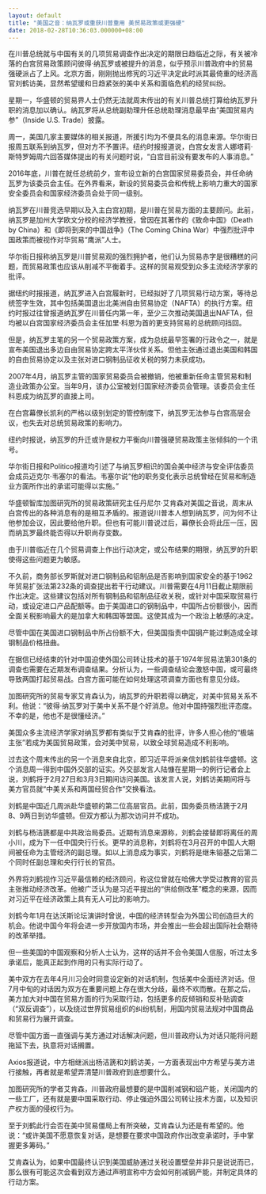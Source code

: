 ```yaml
---
layout: default
title: "美国之音：纳瓦罗或重获川普重用 美贸易政策或更强硬"
date: 2018-02-28T10:36:03.000000+08:00
---
```


在川普总统就与中国有关的几项贸易调查作出决定的期限日趋临近之际，有关被冷落的白宫贸易政策顾问彼得·纳瓦罗或被提升的消息，似乎预示川普政府中的贸易强硬派占了上风。北京方面，刚刚抛出修宪的习近平决定此时派其最倚重的经济高官刘鹤访美，显然希望缓和日趋紧张的美中关系和面临危机的经贸纠纷。

星期一，华盛顿的贸易界人士仍然无法就周末传出的有关川普总统打算给纳瓦罗升职的消息加以确认。纳瓦罗将从总统副助理升任总统助理消息最早由“美国贸易内参”（Inside U.S. Trade）披露。

周一，美国几家主要媒体的相关报道，所援引均为不便具名的消息来源。华尔街日报周五联系到纳瓦罗，但对方不予置评。纽约时报报道说，白宫女发言人娜塔莉·斯特罗姆周六回答媒体提出的有关问题时说，“白宫目前没有要发布的人事消息。”

2016年底，川普在就任总统前夕，宣布设立新的白宫国家贸易委员会，并任命纳瓦罗为该委员会主任。在外界看来，新设的贸易委员会和传统上影响力重大的国家安全委员会和国家经济委员会处于同一级别。

纳瓦罗在川普竞选早期以及入主白宫初期，是川普在贸易方面的主要顾问。此前，纳瓦罗是加州大学欧文分校的经济学教授，曾因在其著作的《致命中国》（Death by China）和《即将到来的中国战争》（The Coming China War）中强烈批评中国政策而被视作对华贸易“鹰派”人士。

华尔街日报称纳瓦罗是川普贸易观的强烈拥护者，他们认为贸易赤字是很糟糕的问题，而贸易政策也应该从削减不平衡着手。这样的贸易观受到众多主流经济学家的批评。

据纽约时报报道，纳瓦罗进入白宫履新时，已经拟好了几项贸易行动方案，等待总统签字生效，其中包括美国退出北美洲自由贸易协定（NAFTA）的执行方案。纽约时报过往曾报道纳瓦罗在川普任内第一年，至少三次推动美国退出NAFTA，但均被以白宫国家经济委员会主任加里·科恩为首的更支持贸易的总统顾问挡回。

但是，纳瓦罗主笔的另一个贸易政策方案，成为总统最早签署的行政令之一，就是宣布美国退出多边自由贸易协定跨太平洋伙伴关系。但他主张通过退出美国和韩国的自由贸易协定以及主张对进口钢制品征收关税的努力未获成功。

2007年4月，纳瓦罗主管的国家贸易委员会被撤销，他被重新任命主管贸易和制造业政策办公室。当年9月，该办公室被划归国家经济委员会管理。该委员会主任科恩成为纳瓦罗的直接上司。

在白宫幕僚长凯利的严格以级别划定的管控制度下，纳瓦罗无法参与白宫高层会议，也失去对总统贸易政策的影响力。

纽约时报说，纳瓦罗的升迁或许是权力平衡向川普强硬贸易政策主张倾斜的一个讯号。

华尔街日报和Politico报道均引述了与纳瓦罗相识的国会美中经济与安全评估委员会成员迈克尔·韦塞尔的看法。韦塞尔说“他的职务变化表示总统曾经在贸易和制造业方面所作出的承诺可能得以实施。”

华盛顿智库加图研究所的贸易政策研究主任丹尼尔·艾肯森对美国之音说，周末从白宫传出的各种消息有的是相互矛盾的。报道说川普本人想到纳瓦罗，问为何不让他参加会议，因此要给他升职。但也有可能川普说过后，幕僚长会将此压一压，因而纳瓦罗最终能否得以升职尚存变数。

由于川普临近在几个贸易调查上作出行动决定，或公布结果的期限，纳瓦罗的升职使得这些问题更为敏感。

不久前，商务部长罗斯就对进口钢制品和铝制品是否影响到国家安全的基于1962年贸易扩张法第232条的调查提出若干行动建议。川普需要在4月11日截止期限前作出决定。这些建议包括对所有钢制品和铝制品征收关税，或针对中国采取贸易行动，或设定进口产品配额等。由于美国进口的钢制品中，中国所占份额很小，因而全面关税影响最大的是加拿大和韩国等盟国。这使其成为一个政治上敏感的决定。

尽管中国在美国进口钢制品中所占份额不大，但美国指责中国钢产能过剩造成全球钢制品价格扭曲。

在据信已经结束的针对中国迫使外国公司转让技术的基于1974年贸易法第301条的调查也需要在近期发布调查结果。分析认为，一些调查结论会激怒中国，或可最终导致两国打起贸易战。白宫方面可能在如何处理这项调查方面也有意见分歧。

加图研究所的贸易专家艾肯森认为，纳瓦罗的升职若得以确定，对美中贸易关系不利。他说：“彼得·纳瓦罗对于美中关系不是个好消息。他对中国持强烈批评态度。不幸的是，他也不是很懂经济。”

美国众多主流经济学家对纳瓦罗都有类似于艾肯森的批评，许多人担心他的“极端主张”若成为美国贸易政策，会对美中贸易，以致全球贸易造成不利影响。

过去这个周末传出的另一个消息来自北京，即习近平将派亲信刘鹤前往华盛顿。这个消息周一得到中国外交部的证实。外交部发言人陆慷在星期一的例行记者会上说，刘鹤将于2月27日和3月3日期间访问美国。该发言人说，刘鹤访美期间将与美方官员就“中美关系和两国经贸合作”交换看法。

刘鹤是中国近几周派赴华盛顿的第二位高层官员。此前，国务委员杨洁篪于2月8、9两日到访华盛顿。但双方都认为那次访问并不成功。

刘鹤与杨洁篪都是中共政治局委员。近期有消息来源称，刘鹤会接替即将离任的周小川，成为下一任中国央行行长。更早的消息称，刘鹤将在3月召开的中国人大期间被任命为主管经济的副总理。如以上消息成为事实，刘鹤将是继朱镕基之后第二个同时任副总理和央行行长的官员。

外界将刘鹤视作习近平最信赖的经济顾问，称这位曾就在哈佛大学受过教育的官员主张推动经济改革。他被广泛认为是习近平提出的“供给侧改革”概念的来源，因而对习近平在经济政策上具有无人可比的影响力。

刘鹤今年1月在达沃斯论坛演讲时曾说，中国的经济转型会为外国公司创造巨大的机会。他说中国今年将会进一步开放国内市场，并会推出一些会超出国际社会期待的改革举措。

但一些美国的中国观察和分析人士认为，这样的话并不会令美国人信服，听过太多承诺后，能真正起到作用的只有实际行动了。

美中双方在去年4月川习会时同意设定新的对话机制，包括美中全面经济对话。但7月中旬的对话因为双方在重要问题上存在很大分歧，最终不欢而散。在那之后，美方加大对中国在贸易方面的行为采取行动，包括更多的反倾销和反补贴调查（“双反调查”），以及绕过世界贸易组织的纠纷机制，用国内贸易法规对中国商品和贸易行为展开调查。

尽管中国方面一直强调与美方通过对话解决问题，但川普政府认为对话只能将问题拖延下去，执意将对话搁置。

Axios报道说，中方相继派出杨洁篪和刘鹤访美，一方面表现出中方希望与美方进行接触，再者就是希望弄清楚川普政府到底想要什么。

加图研究所的学者艾肯森，川普政府最想要的是中国削减钢和铝产能，关闭国内的一些工厂，还有就是要中国采取行动、停止强迫外国公司转让技术方面，以及知识产权方面的侵权行为。

至于刘鹤此行会否在美中贸易僵局上有所突破，艾肯森认为还是有希望的。他说：“或许美国不愿意恢复对话，是想要在要求中国政府作出改变承诺时，手中掌握更多筹码。”

艾肯森认为，如果中国最终认识到美国威胁通过关税设置壁垒并非只是说说而已，那么很有可能这次会看到双方通过声明宣称中方会如何削减钢产能，并制定具体的行动方案。

